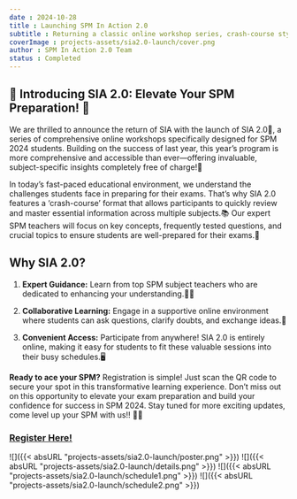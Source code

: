 ```yaml
---
date : 2024-10-28
title : Launching SPM In Action 2.0
subtitle : Returning a classic online workshop series, crash-course style!
coverImage : projects-assets/sia2.0-launch/cover.png
author : SPM In Action 2.0 Team
status : Completed
---
```


## 🌟 Introducing SIA 2.0: Elevate Your SPM Preparation! 🌟

We are thrilled to announce the return of SIA with the launch of SIA 2.0🎉, a series of comprehensive online workshops specifically designed for SPM 2024 students. Building on the success of last year, this year’s program is more comprehensive and accessible than ever—offering invaluable, subject-specific insights completely free of charge!💸

In today’s fast-paced educational environment, we understand the challenges students face in preparing for their exams. That’s why SIA 2.0 features a ‘crash-course’ format that allows participants to quickly review and master essential information across multiple subjects.📚 Our expert SPM teachers will focus on key concepts, frequently tested questions, and crucial topics to ensure students are well-prepared for their exams.🤩

## Why SIA 2.0?

1. **Expert Guidance:** 
Learn from top SPM subject teachers who are dedicated to enhancing your understanding.🧑‍🏫


2. **Collaborative Learning:** 
Engage in a supportive online environment where students can ask questions, clarify doubts, and exchange ideas.🙋

3. **Convenient Access:** 
Participate from anywhere! SIA 2.0 is entirely online, making it easy for students to fit these valuable sessions into their busy schedules.🖥️

**Ready to ace your SPM?** Registration is simple! Just scan the QR code to secure your spot in this transformative learning experience. Don’t miss out on this opportunity to elevate your exam preparation and build your confidence for success in SPM 2024. 
Stay tuned for more exciting updates, come level up your SPM with us!! 🚀✨

### [**Register Here!**](https://forms.gle/a4XiYueTwgQFUK6GA)

![]({{< absURL "projects-assets/sia2.0-launch/poster.png" >}})
![]({{< absURL "projects-assets/sia2.0-launch/details.png" >}})
![]({{< absURL "projects-assets/sia2.0-launch/schedule1.png" >}})
![]({{< absURL "projects-assets/sia2.0-launch/schedule2.png" >}})

